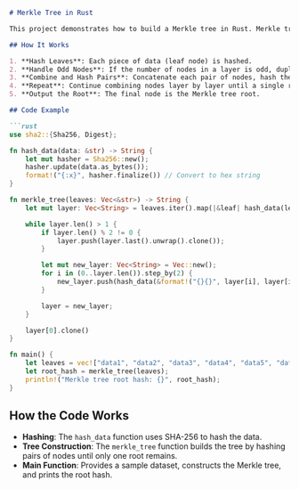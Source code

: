 ```markdown
# Merkle Tree in Rust

This project demonstrates how to build a Merkle tree in Rust. Merkle trees are widely used in blockchain and cryptographic systems to enable efficient and secure verification of large datasets.

## How It Works

1. **Hash Leaves**: Each piece of data (leaf node) is hashed.
2. **Handle Odd Nodes**: If the number of nodes in a layer is odd, duplicate the last node.
3. **Combine and Hash Pairs**: Concatenate each pair of nodes, hash them, and create a new layer.
4. **Repeat**: Continue combining nodes layer by layer until a single root node remains.
5. **Output the Root**: The final node is the Merkle tree root.

## Code Example

```rust
use sha2::{Sha256, Digest};

fn hash_data(data: &str) -> String {
    let mut hasher = Sha256::new();
    hasher.update(data.as_bytes());
    format!("{:x}", hasher.finalize()) // Convert to hex string
}

fn merkle_tree(leaves: Vec<&str>) -> String {
    let mut layer: Vec<String> = leaves.iter().map(|&leaf| hash_data(leaf)).collect();

    while layer.len() > 1 {
        if layer.len() % 2 != 0 {
            layer.push(layer.last().unwrap().clone());
        }

        let mut new_layer: Vec<String> = Vec::new();
        for i in (0..layer.len()).step_by(2) {
            new_layer.push(hash_data(&format!("{}{}", layer[i], layer[i + 1])));
        }

        layer = new_layer;
    }

    layer[0].clone()
}

fn main() {
    let leaves = vec!["data1", "data2", "data3", "data4", "data5", "data6", "data7", "data8"];
    let root_hash = merkle_tree(leaves);
    println!("Merkle tree root hash: {}", root_hash);
}
```

## How the Code Works

- **Hashing**: The `hash_data` function uses SHA-256 to hash the data.
- **Tree Construction**: The `merkle_tree` function builds the tree by hashing pairs of nodes until only one root remains.
- **Main Function**: Provides a sample dataset, constructs the Merkle tree, and prints the root hash.


